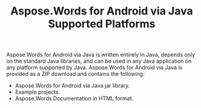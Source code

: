 ﻿---
title: Aspose.Words for Android via Java Supported Platforms
second_title: Aspose.Words for Java
articleTitle: Aspose.Words for Android via Java Supported Platforms
linktitle: Aspose.Words for Android via Java Supported Platforms
description: "Aspose.Words for Android via Java Supported Platforms."
type: docs
weight: 20
url: /java/aspose-words-for-android-via-java-supported-platforms/
---

Aspose.Words for Android via Java is written entirely in Java, depends only on the standard Java libraries, and can be used in any Java application on any platform supported by Java. Aspose.Words for Android via Java is provided as a ZIP download and contains the following:

- Aspose.Words for Android via Java jar library.
- Example projects.
- Aspose.Words Documentation in HTML format.






